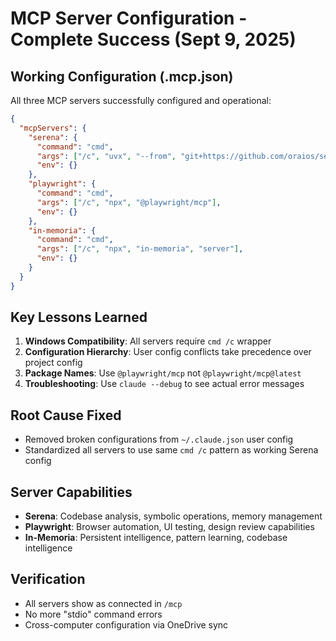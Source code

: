 # MCP Server Configuration - Complete Success (Sept 9, 2025)

## Working Configuration (.mcp.json)
All three MCP servers successfully configured and operational:

```json
{
  "mcpServers": {
    "serena": {
      "command": "cmd",
      "args": ["/c", "uvx", "--from", "git+https://github.com/oraios/serena", "serena", "start-mcp-server"],
      "env": {}
    },
    "playwright": {
      "command": "cmd",
      "args": ["/c", "npx", "@playwright/mcp"],
      "env": {}
    },
    "in-memoria": {
      "command": "cmd", 
      "args": ["/c", "npx", "in-memoria", "server"],
      "env": {}
    }
  }
}
```

## Key Lessons Learned
1. **Windows Compatibility**: All servers require `cmd /c` wrapper
2. **Configuration Hierarchy**: User config conflicts take precedence over project config
3. **Package Names**: Use `@playwright/mcp` not `@playwright/mcp@latest`
4. **Troubleshooting**: Use `claude --debug` to see actual error messages

## Root Cause Fixed
- Removed broken configurations from `~/.claude.json` user config
- Standardized all servers to use same `cmd /c` pattern as working Serena config

## Server Capabilities
- **Serena**: Codebase analysis, symbolic operations, memory management
- **Playwright**: Browser automation, UI testing, design review capabilities
- **In-Memoria**: Persistent intelligence, pattern learning, codebase intelligence

## Verification
- All servers show as connected in `/mcp`
- No more "stdio" command errors
- Cross-computer configuration via OneDrive sync